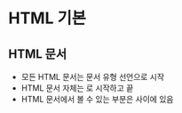 # HTML 기본
## HTML 문서
- 모든 HTML 문서는 문서 유형 선언으로 시작 <!DOCTYPE html>
- HTML 문서 자체는 <html> </html>로 시작하고 끝
- HTML 문서에서 볼 수 있는 부분은 <body> </body> 사이에 있음
